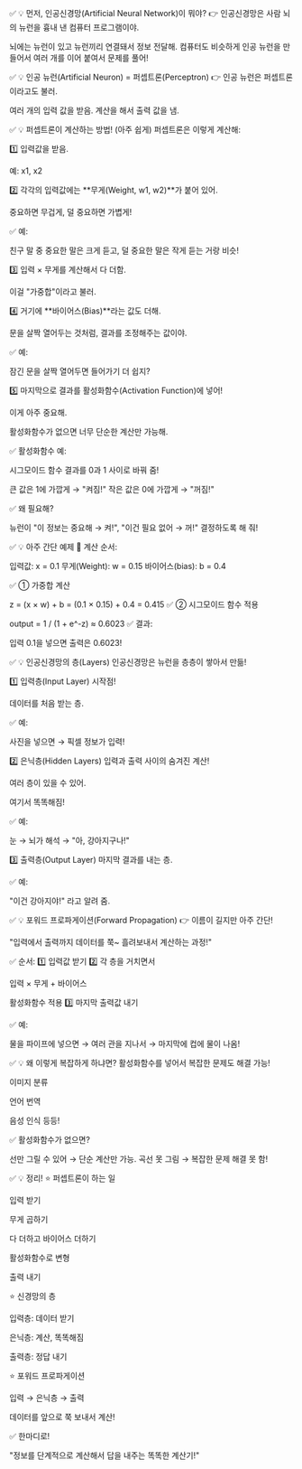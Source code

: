 ✅ 💡 먼저, 인공신경망(Artificial Neural Network)이 뭐야?
👉 인공신경망은 사람 뇌의 뉴런을 흉내 낸 컴퓨터 프로그램이야.

뇌에는 뉴런이 있고
뉴런끼리 연결돼서 정보 전달해.
컴퓨터도 비슷하게 인공 뉴런을 만들어서
여러 개를 이어 붙여서 문제를 풀어!

✅ 💡 인공 뉴런(Artificial Neuron) = 퍼셉트론(Perceptron)
👉 인공 뉴런은 퍼셉트론이라고도 불러.

여러 개의 입력 값을 받음.
계산을 해서 출력 값을 냄.

✅ 💡 퍼셉트론이 계산하는 방법! (아주 쉽게)
퍼셉트론은 이렇게 계산해:

1️⃣ 입력값을 받음.

예: x1, x2

2️⃣ 각각의 입력값에는 **무게(Weight, w1, w2)**가 붙어 있어.

중요하면 무겁게, 덜 중요하면 가볍게!

✅ 예:

친구 말 중 중요한 말은 크게 듣고, 덜 중요한 말은 작게 듣는 거랑 비슷!

3️⃣ 입력 × 무게를 계산해서 다 더함.

이걸 "가중합"이라고 불러.

4️⃣ 거기에 **바이어스(Bias)**라는 값도 더해.

문을 살짝 열어두는 것처럼, 결과를 조정해주는 값이야.

✅ 예:

잠긴 문을 살짝 열어두면 들어가기 더 쉽지?

5️⃣ 마지막으로 결과를 활성화함수(Activation Function)에 넣어!

이게 아주 중요해.

활성화함수가 없으면 너무 단순한 계산만 가능해.

✅ 활성화함수 예:

시그모이드 함수
결과를 0과 1 사이로 바꿔 줌!

큰 값은 1에 가깝게 → "켜짐!"
작은 값은 0에 가깝게 → "꺼짐!"

✅ 왜 필요해?

뉴런이 "이 정보는 중요해 → 켜!", "이건 필요 없어 → 꺼!" 결정하도록 해 줘!

✅ 💡 아주 간단 예제
🧮 계산 순서:

입력값: x = 0.1
무게(Weight): w = 0.15
바이어스(bias): b = 0.4

✅ ① 가중합 계산

z = (x × w) + b
  = (0.1 × 0.15) + 0.4
  = 0.415
✅ ② 시그모이드 함수 적용

output = 1 / (1 + e^-z)
        ≈ 0.6023
✅ 결과:

입력 0.1을 넣으면 출력은 0.6023!

✅ 💡 인공신경망의 층(Layers)
인공신경망은 뉴런을 층층이 쌓아서 만듦!

1️⃣ 입력층(Input Layer)
시작점!

데이터를 처음 받는 층.

✅ 예:

사진을 넣으면 → 픽셀 정보가 입력!

2️⃣ 은닉층(Hidden Layers)
입력과 출력 사이의 숨겨진 계산!

여러 층이 있을 수 있어.

여기서 똑똑해짐!

✅ 예:

눈 → 뇌가 해석 → "아, 강아지구나!"

3️⃣ 출력층(Output Layer)
마지막 결과를 내는 층.

✅ 예:

"이건 강아지야!" 라고 알려 줌.

✅ 💡 포워드 프로파게이션(Forward Propagation)
👉 이름이 길지만 아주 간단!

"입력에서 출력까지 데이터를 쭉~ 흘려보내서 계산하는 과정!"

✅ 순서:
1️⃣ 입력값 받기
2️⃣ 각 층을 거치면서

입력 × 무게 + 바이어스

활성화함수 적용
3️⃣ 마지막 출력값 내기

✅ 예:

물을 파이프에 넣으면 → 여러 관을 지나서 → 마지막에 컵에 물이 나옴!

✅ 💡 왜 이렇게 복잡하게 하냐면?
활성화함수를 넣어서 복잡한 문제도 해결 가능!

이미지 분류

언어 번역

음성 인식 등등!

✅ 활성화함수가 없으면?

선만 그릴 수 있어 → 단순 계산만 가능.
곡선 못 그림 → 복잡한 문제 해결 못 함!

✅ 💡 정리!
⭐ 퍼셉트론이 하는 일

입력 받기

무게 곱하기

다 더하고 바이어스 더하기

활성화함수로 변형

출력 내기

⭐ 신경망의 층

입력층: 데이터 받기

은닉층: 계산, 똑똑해짐

출력층: 정답 내기

⭐ 포워드 프로파게이션

입력 → 은닉층 → 출력

데이터를 앞으로 쭉 보내서 계산!

✅ 한마디로!

"정보를 단계적으로 계산해서 답을 내주는 똑똑한 계산기!"
